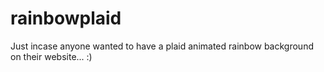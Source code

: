 rainbowplaid
============

Just incase anyone wanted to have a plaid animated rainbow background on their website... :)
